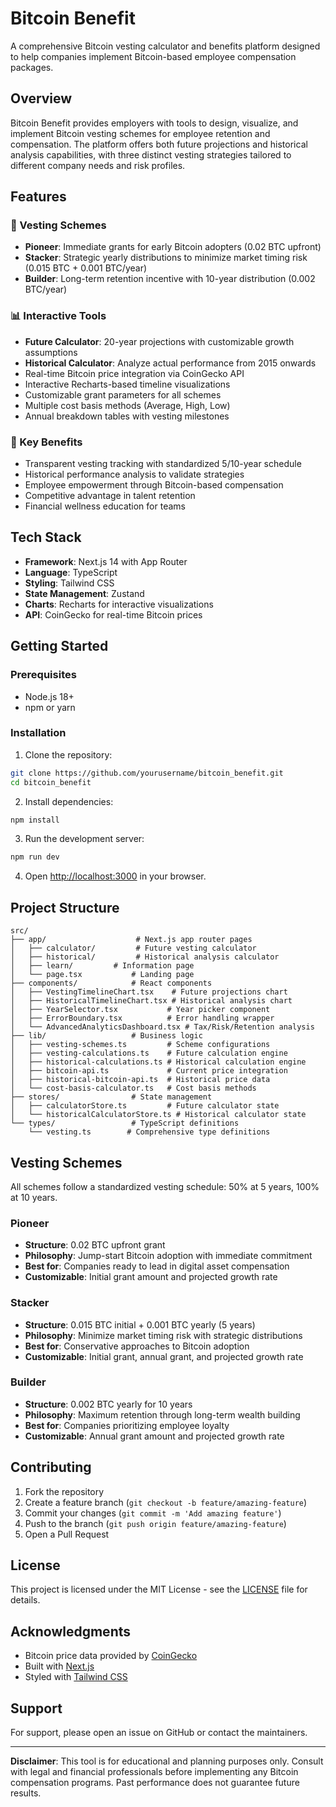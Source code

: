 # Bitcoin Benefit

A comprehensive Bitcoin vesting calculator and benefits platform designed to help companies implement Bitcoin-based employee compensation packages.

## Overview

Bitcoin Benefit provides employers with tools to design, visualize, and implement Bitcoin vesting schemes for employee retention and compensation. The platform offers both future projections and historical analysis capabilities, with three distinct vesting strategies tailored to different company needs and risk profiles.

## Features

### 🚀 Vesting Schemes
- **Pioneer**: Immediate grants for early Bitcoin adopters (0.02 BTC upfront)
- **Stacker**: Strategic yearly distributions to minimize market timing risk (0.015 BTC + 0.001 BTC/year)
- **Builder**: Long-term retention incentive with 10-year distribution (0.002 BTC/year)

### 📊 Interactive Tools
- **Future Calculator**: 20-year projections with customizable growth assumptions
- **Historical Calculator**: Analyze actual performance from 2015 onwards
- Real-time Bitcoin price integration via CoinGecko API
- Interactive Recharts-based timeline visualizations
- Customizable grant parameters for all schemes
- Multiple cost basis methods (Average, High, Low)
- Annual breakdown tables with vesting milestones

### 🎯 Key Benefits
- Transparent vesting tracking with standardized 5/10-year schedule
- Historical performance analysis to validate strategies
- Employee empowerment through Bitcoin-based compensation
- Competitive advantage in talent retention
- Financial wellness education for teams

## Tech Stack

- **Framework**: Next.js 14 with App Router
- **Language**: TypeScript
- **Styling**: Tailwind CSS
- **State Management**: Zustand
- **Charts**: Recharts for interactive visualizations
- **API**: CoinGecko for real-time Bitcoin prices

## Getting Started

### Prerequisites
- Node.js 18+ 
- npm or yarn

### Installation

1. Clone the repository:
```bash
git clone https://github.com/yourusername/bitcoin_benefit.git
cd bitcoin_benefit
```

2. Install dependencies:
```bash
npm install
```

3. Run the development server:
```bash
npm run dev
```

4. Open [http://localhost:3000](http://localhost:3000) in your browser.

## Project Structure

```
src/
├── app/                    # Next.js app router pages
│   ├── calculator/         # Future vesting calculator
│   ├── historical/         # Historical analysis calculator
│   ├── learn/         # Information page
│   └── page.tsx           # Landing page
├── components/            # React components
│   ├── VestingTimelineChart.tsx    # Future projections chart
│   ├── HistoricalTimelineChart.tsx # Historical analysis chart
│   ├── YearSelector.tsx           # Year picker component
│   ├── ErrorBoundary.tsx          # Error handling wrapper
│   └── AdvancedAnalyticsDashboard.tsx # Tax/Risk/Retention analysis
├── lib/                   # Business logic
│   ├── vesting-schemes.ts         # Scheme configurations
│   ├── vesting-calculations.ts    # Future calculation engine
│   ├── historical-calculations.ts # Historical calculation engine
│   ├── bitcoin-api.ts             # Current price integration
│   ├── historical-bitcoin-api.ts  # Historical price data
│   └── cost-basis-calculator.ts   # Cost basis methods
├── stores/                # State management
│   ├── calculatorStore.ts         # Future calculator state
│   └── historicalCalculatorStore.ts # Historical calculator state
└── types/                 # TypeScript definitions
    └── vesting.ts        # Comprehensive type definitions
```

## Vesting Schemes

All schemes follow a standardized vesting schedule: 50% at 5 years, 100% at 10 years.

### Pioneer
- **Structure**: 0.02 BTC upfront grant
- **Philosophy**: Jump-start Bitcoin adoption with immediate commitment
- **Best for**: Companies ready to lead in digital asset compensation
- **Customizable**: Initial grant amount and projected growth rate

### Stacker 
- **Structure**: 0.015 BTC initial + 0.001 BTC yearly (5 years)
- **Philosophy**: Minimize market timing risk with strategic distributions
- **Best for**: Conservative approaches to Bitcoin adoption
- **Customizable**: Initial grant, annual grant, and projected growth rate

### Builder
- **Structure**: 0.002 BTC yearly for 10 years
- **Philosophy**: Maximum retention through long-term wealth building
- **Best for**: Companies prioritizing employee loyalty
- **Customizable**: Annual grant amount and projected growth rate


## Contributing

1. Fork the repository
2. Create a feature branch (`git checkout -b feature/amazing-feature`)
3. Commit your changes (`git commit -m 'Add amazing feature'`)
4. Push to the branch (`git push origin feature/amazing-feature`)
5. Open a Pull Request

## License

This project is licensed under the MIT License - see the [LICENSE](LICENSE) file for details.

## Acknowledgments

- Bitcoin price data provided by [CoinGecko](https://www.coingecko.com/)
- Built with [Next.js](https://nextjs.org/)
- Styled with [Tailwind CSS](https://tailwindcss.com/)

## Support

For support, please open an issue on GitHub or contact the maintainers.

---

**Disclaimer**: This tool is for educational and planning purposes only. Consult with legal and financial professionals before implementing any Bitcoin compensation programs. Past performance does not guarantee future results.
